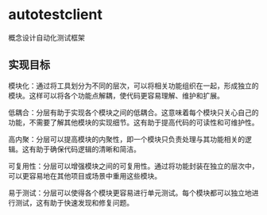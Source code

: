 # autotestclient
概念设计自动化测试框架

## 实现目标
模块化：通过将工具划分为不同的层次，可以将相关功能组织在一起，形成独立的模块。这样可以将各个功能点解耦，使代码更容易理解、维护和扩展。

低耦合：分层有助于实现各个模块之间的低耦合。这意味着每个模块只关心自己的功能，不需要了解其他模块的实现细节。这有助于提高代码的可读性和可维护性。

高内聚：分层可以提高模块的内聚性，即一个模块只负责处理与其功能相关的逻辑。这有助于确保代码逻辑的清晰和简洁。

可复用性：分层可以增强模块之间的可复用性。通过将功能封装在独立的层次中，可以更容易地在其他项目或场景中重用这些模块。

易于测试：分层可以使得各个模块更容易进行单元测试。每个模块都可以独立地进行测试，这有助于快速发现和修复问题。

